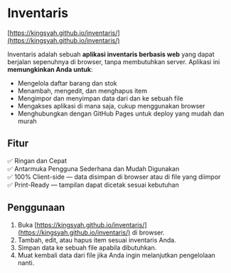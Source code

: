 # Inventaris

[https://kingsyah.github.io/inventaris/](https://kingsyah.github.io/inventaris/)  

Inventaris adalah sebuah **aplikasi inventaris berbasis web** yang dapat berjalan sepenuhnya di browser, tanpa membutuhkan server. Aplikasi ini **memungkinkan Anda untuk**:

- Mengelola daftar barang dan stok
- Menambah, mengedit, dan menghapus item
- Mengimpor dan menyimpan data dari dan ke sebuah file
- Mengakses aplikasi di mana saja, cukup menggunakan browser
- Menghubungkan dengan GitHub Pages untuk deploy yang mudah dan murah

## Fitur

✅ Ringan dan Cepat  
✅ Antarmuka Pengguna Sederhana dan Mudah Digunakan  
✅ 100% Client-side — data disimpan di browser atau di file yang diimpor  
✅ Print-Ready — tampilan dapat dicetak sesuai kebutuhan   

## Penggunaan

1. Buka [https://kingsyah.github.io/inventaris/](https://kingsyah.github.io/inventaris/) di browser.
2. Tambah, edit, atau hapus item sesuai inventaris Anda.
3. Simpan data ke sebuah file apabila dibutuhkan.
4. Muat kembali data dari file jika Anda ingin melanjutkan pengelolaan nanti.


